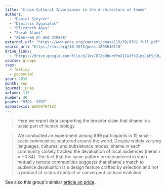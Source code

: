 ```yaml
---
title: "Cross-Cultural Invariances in the Architecture of Shame"
authors:
  - "Daniel Sznycer"
  - "Dimitris Xygalatas"
  - "Elizabeth Agey"
  - "Sarah Alami"
  - "Xiao-Fen An and others"
external_url: "https://www.pnas.org/content/pnas/115/39/9702.full.pdf"
source_url: "https://doi.org/10.1073/pnas.1805016115"
drive_links:
  - "https://drive.google.com/file/d/1ks7BTZo9Bxr9YmXIZwJf9D1osJpFScQL/view?usp=drivesdk"
course: groups
tags:
  - feeling
  - perennial
year: 2018
month: sep
journal: pnas
volume: 115
number: 39
pages: "9702--9707"
openalexid: W2890767182
---
```


> Here we report data supporting the broader claim that shame is a basic part of human biology.

> We conducted an experiment among 899 participants in 15 small-scale communities scattered around the world.
> Despite widely varying languages, cultures, and subsistence modes, shame in each community closely tracked the devaluation of local audiences (mean r = +0.84).
> The fact that the same pattern is encountered in such mutually remote communities suggests that shame's match to audience devaluation is a design feature crafted by selection and not a product of cultural contact or convergent cultural evolution.

See also this group's similar [article on pride](/content/articles/invariances-in-architecture-of-pride_sznycer-daniel-et-al).

